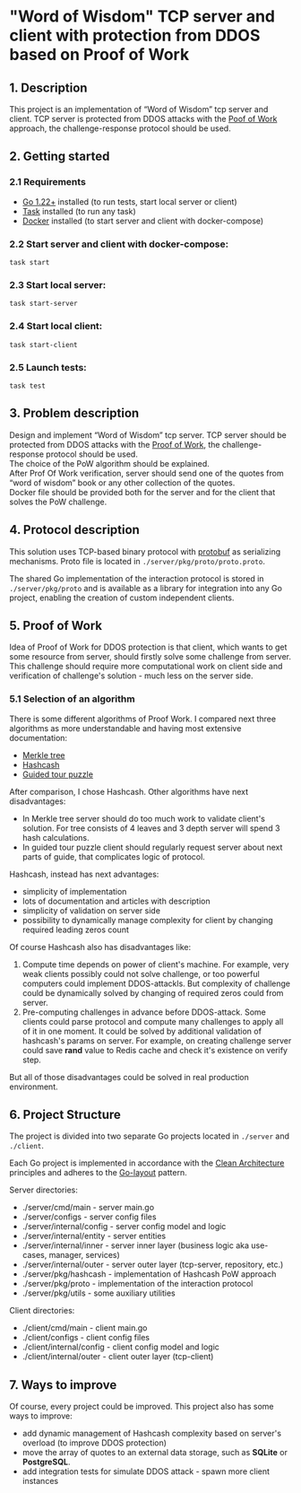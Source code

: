 # "Word of Wisdom" TCP server and client with protection from DDOS based on Proof of Work

## 1. Description
This project is an implementation of “Word of Wisdom” tcp server and client.
TCP server is protected from DDOS attacks with the [Poof of Work](https://en.wikipedia.org/wiki/Proof_of_work) approach,
the challenge-response protocol should be used.  

## 2. Getting started
### 2.1 Requirements
+ [Go 1.22+](https://go.dev/dl/) installed (to run tests, start local server or client)
+ [Task](https://taskfile.dev/installation/) installed (to run any task)
+ [Docker](https://docs.docker.com/engine/install/) installed (to start server and client with docker-compose)

### 2.2 Start server and client with docker-compose:
```
task start
```

### 2.3 Start local server:
```
task start-server
```

### 2.4 Start local client:
```
task start-client
```

### 2.5 Launch tests:
```
task test
```

## 3. Problem description
Design and implement “Word of Wisdom” tcp server. 
TCP server should be protected from DDOS attacks with the [Proof of Work](https://en.wikipedia.org/wiki/Proof_of_work), 
the challenge-response protocol should be used.  
The choice of the PoW algorithm should be explained.  
After Prof Of Work verification, server should send one of the quotes from “word of wisdom” book or any other collection of the quotes.  
Docker file should be provided both for the server and for the client that solves the PoW challenge.

## 4. Protocol description
This solution uses TCP-based binary protocol with [protobuf](https://protobuf.dev) as serializing mechanisms.
Proto file is located in `./server/pkg/proto/proto.proto`.

The shared Go implementation of the interaction protocol is stored in `./server/pkg/proto` and is available as a library for integration into any Go project, enabling the creation of custom independent clients.

## 5. Proof of Work
Idea of Proof of Work for DDOS protection is that client, which wants to get some resource from server, 
should firstly solve some challenge from server. 
This challenge should require more computational work on client side and verification of challenge's solution - much less on the server side.

### 5.1 Selection of an algorithm
There is some different algorithms of Proof Work. 
I compared next three algorithms as more understandable and having most extensive documentation:
+ [Merkle tree](https://en.wikipedia.org/wiki/Merkle_tree)
+ [Hashcash](https://en.wikipedia.org/wiki/Hashcash)
+ [Guided tour puzzle](https://en.wikipedia.org/wiki/Guided_tour_puzzle_protocol)

After comparison, I chose Hashcash. Other algorithms have next disadvantages:
+ In Merkle tree server should do too much work to validate client's solution. For tree consists of 4 leaves and 3 depth server will spend 3 hash calculations.
+ In guided tour puzzle client should regularly request server about next parts of guide, that complicates logic of protocol.

Hashcash, instead has next advantages:
+ simplicity of implementation
+ lots of documentation and articles with description
+ simplicity of validation on server side
+ possibility to dynamically manage complexity for client by changing required leading zeros count

Of course Hashcash also has disadvantages like:

1. Compute time depends on power of client's machine. 
For example, very weak clients possibly could not solve challenge, or too powerful computers could implement DDOS-attackls.
But complexity of challenge could be dynamically solved by changing of required zeros could from server.
2. Pre-computing challenges in advance before DDOS-attack. 
Some clients could parse protocol and compute many challenges to apply all of it in one moment.
It could be solved by additional validation of hashcash's params on server. 
For example, on creating challenge server could save **rand** value to Redis cache and check it's existence on verify step.

But all of those disadvantages could be solved in real production environment. 

## 6. Project Structure

The project is divided into two separate Go projects located in `./server` and `./client`.

Each Go project 
is implemented in accordance with the [Clean Architecture](https://blog.cleancoder.com/uncle-bob/2012/08/13/the-clean-architecture.html) principles 
and
adheres to the  [Go-layout](https://github.com/golang-standards/project-layout) pattern.


Server directories:
- ./server/cmd/main - server main.go
- ./server/configs - server config files
- ./server/internal/config - server config model and logic
- ./server/internal/entity - server entities
- ./server/internal/inner - server inner layer (business logic aka use-cases, manager, services)
- ./server/internal/outer - server outer layer (tcp-server, repository, etc.)
- ./server/pkg/hashcash - implementation of Hashcash PoW approach 
- ./server/pkg/proto - implementation of the interaction protocol
- ./server/pkg/utils - some auxiliary utilities

Client directories:
- ./client/cmd/main - client main.go
- ./client/configs - client config files
- ./client/internal/config - client config model and logic
- ./client/internal/outer - client outer layer (tcp-client)


## 7. Ways to improve
Of course, every project could be improved. This project also has some ways to improve:
+ add dynamic management of Hashcash complexity based on server's overload 
(to improve DDOS protection)
+ move the array of quotes to an external data storage, such as **SQLite** or **PostgreSQL**.
+ add integration tests for simulate DDOS attack - spawn more client instances